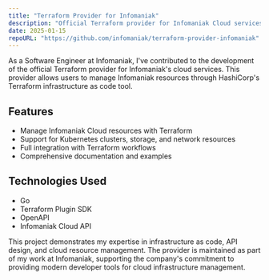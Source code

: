 ```yaml
---
title: "Terraform Provider for Infomaniak"
description: "Official Terraform provider for Infomaniak Cloud services"
date: 2025-01-15
repoURL: "https://github.com/infomaniak/terraform-provider-infomaniak"
---
```


As a Software Engineer at Infomaniak, I've contributed to the development of the official Terraform provider for Infomaniak's cloud services. This provider allows users to manage Infomaniak resources through HashiCorp's Terraform infrastructure as code tool.

## Features

- Manage Infomaniak Cloud resources with Terraform
- Support for Kubernetes clusters, storage, and network resources
- Full integration with Terraform workflows
- Comprehensive documentation and examples

## Technologies Used

- Go
- Terraform Plugin SDK
- OpenAPI
- Infomaniak Cloud API

This project demonstrates my expertise in infrastructure as code, API design, and cloud resource management. The provider is maintained as part of my work at Infomaniak, supporting the company's commitment to providing modern developer tools for cloud infrastructure management.
